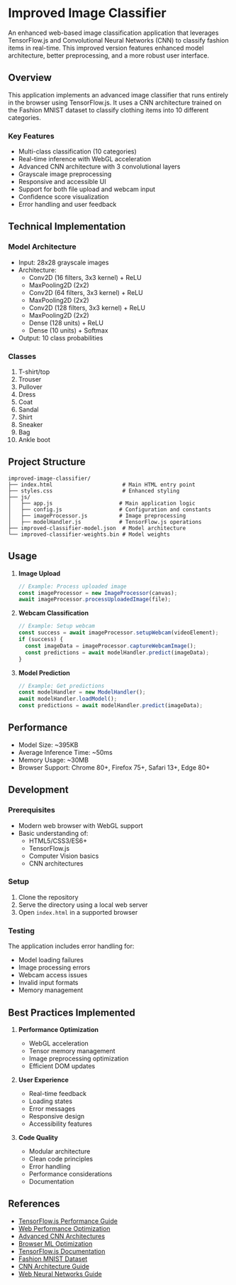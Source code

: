 # Improved Image Classifier

An enhanced web-based image classification application that leverages TensorFlow.js and Convolutional Neural Networks (CNN) to classify fashion items in real-time. This improved version features enhanced model architecture, better preprocessing, and a more robust user interface.

## Overview

This application implements an advanced image classifier that runs entirely in the browser using TensorFlow.js. It uses a CNN architecture trained on the Fashion MNIST dataset to classify clothing items into 10 different categories.

### Key Features

- Multi-class classification (10 categories)
- Real-time inference with WebGL acceleration
- Advanced CNN architecture with 3 convolutional layers
- Grayscale image preprocessing
- Responsive and accessible UI
- Support for both file upload and webcam input
- Confidence score visualization
- Error handling and user feedback

## Technical Implementation

### Model Architecture
- Input: 28x28 grayscale images
- Architecture:
  - Conv2D (16 filters, 3x3 kernel) + ReLU
  - MaxPooling2D (2x2)
  - Conv2D (64 filters, 3x3 kernel) + ReLU
  - MaxPooling2D (2x2)
  - Conv2D (128 filters, 3x3 kernel) + ReLU
  - MaxPooling2D (2x2)
  - Dense (128 units) + ReLU
  - Dense (10 units) + Softmax
- Output: 10 class probabilities

### Classes
1. T-shirt/top
2. Trouser
3. Pullover
4. Dress
5. Coat
6. Sandal
7. Shirt
8. Sneaker
9. Bag
10. Ankle boot

## Project Structure

```
improved-image-classifier/
├── index.html                      # Main HTML entry point
├── styles.css                      # Enhanced styling
├── js/
│   ├── app.js                     # Main application logic
│   ├── config.js                  # Configuration and constants
│   ├── imageProcessor.js          # Image preprocessing
│   ├── modelHandler.js            # TensorFlow.js operations
├── improved-classifier-model.json  # Model architecture
└── improved-classifier-weights.bin # Model weights
```

## Usage

1. **Image Upload**
   ```javascript
   // Example: Process uploaded image
   const imageProcessor = new ImageProcessor(canvas);
   await imageProcessor.processUploadedImage(file);
   ```

2. **Webcam Classification**
   ```javascript
   // Example: Setup webcam
   const success = await imageProcessor.setupWebcam(videoElement);
   if (success) {
     const imageData = imageProcessor.captureWebcamImage();
     const predictions = await modelHandler.predict(imageData);
   }
   ```

3. **Model Prediction**
   ```javascript
   // Example: Get predictions
   const modelHandler = new ModelHandler();
   await modelHandler.loadModel();
   const predictions = await modelHandler.predict(imageData);
   ```

## Performance

- Model Size: ~395KB
- Average Inference Time: ~50ms
- Memory Usage: ~30MB
- Browser Support: Chrome 80+, Firefox 75+, Safari 13+, Edge 80+

## Development

### Prerequisites
- Modern web browser with WebGL support
- Basic understanding of:
  - HTML5/CSS3/ES6+
  - TensorFlow.js
  - Computer Vision basics
  - CNN architectures

### Setup
1. Clone the repository
2. Serve the directory using a local web server
3. Open `index.html` in a supported browser

### Testing
The application includes error handling for:
- Model loading failures
- Image processing errors
- Webcam access issues
- Invalid input formats
- Memory management

## Best Practices Implemented

1. **Performance Optimization**
   - WebGL acceleration
   - Tensor memory management
   - Image preprocessing optimization
   - Efficient DOM updates

2. **User Experience**
   - Real-time feedback
   - Loading states
   - Error messages
   - Responsive design
   - Accessibility features

3. **Code Quality**
   - Modular architecture
   - Clean code principles
   - Error handling
   - Performance considerations
   - Documentation

## References
- [TensorFlow.js Performance Guide](https://www.tensorflow.org/js/guide/platform_environment)
- [Web Performance Optimization](https://developers.google.com/web/fundamentals/performance)
- [Advanced CNN Architectures](https://www.tensorflow.org/js/tutorials/transfer/image_classification)
- [Browser ML Optimization](https://www.tensorflow.org/js/guide/platform_environment)
- [TensorFlow.js Documentation](https://www.tensorflow.org/js)
- [Fashion MNIST Dataset](https://github.com/zalandoresearch/fashion-mnist)
- [CNN Architecture Guide](https://cs231n.github.io/convolutional-networks/)
- [Web Neural Networks Guide](https://developers.google.com/machine-learning/guides) 